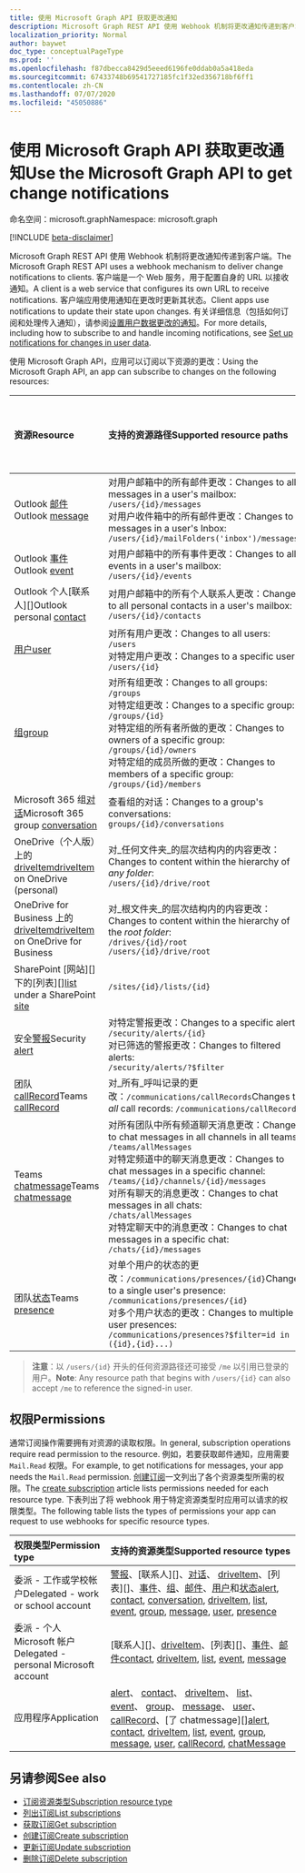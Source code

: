 ```yaml
---
title: 使用 Microsoft Graph API 获取更改通知
description: Microsoft Graph REST API 使用 Webhook 机制将更改通知传递到客户端。 客户端是一个 Web 服务，用于配置自身的 URL 以接收通知。 客户端应用使用通知在更改时更新其状态。 有关详细信息（包括如何订阅和处理传入通知），请参阅“设置用户数据更改的通知”。
localization_priority: Normal
author: baywet
doc_type: conceptualPageType
ms.prod: ''
ms.openlocfilehash: f87dbecca8429d5eeed6196fe0ddab0a5a418eda
ms.sourcegitcommit: 67433748b69541727185fc1f32ed356718bf6ff1
ms.contentlocale: zh-CN
ms.lasthandoff: 07/07/2020
ms.locfileid: "45050886"
---
```

# <a name="use-the-microsoft-graph-api-to-get-change-notifications"></a><span data-ttu-id="6fea5-106">使用 Microsoft Graph API 获取更改通知</span><span class="sxs-lookup"><span data-stu-id="6fea5-106">Use the Microsoft Graph API to get change notifications</span></span>

<span data-ttu-id="6fea5-107">命名空间：microsoft.graph</span><span class="sxs-lookup"><span data-stu-id="6fea5-107">Namespace: microsoft.graph</span></span>

[!INCLUDE [beta-disclaimer](../../includes/beta-disclaimer.md)]

<span data-ttu-id="6fea5-108">Microsoft Graph REST API 使用 Webhook 机制将更改通知传递到客户端。</span><span class="sxs-lookup"><span data-stu-id="6fea5-108">The Microsoft Graph REST API uses a webhook mechanism to deliver change notifications to clients.</span></span> <span data-ttu-id="6fea5-109">客户端是一个 Web 服务，用于配置自身的 URL 以接收通知。</span><span class="sxs-lookup"><span data-stu-id="6fea5-109">A client is a web service that configures its own URL to receive notifications.</span></span> <span data-ttu-id="6fea5-110">客户端应用使用通知在更改时更新其状态。</span><span class="sxs-lookup"><span data-stu-id="6fea5-110">Client apps use notifications to update their state upon changes.</span></span> <span data-ttu-id="6fea5-111">有关详细信息（包括如何订阅和处理传入通知），请参阅[设置用户数据更改的通知](/graph/webhooks)。</span><span class="sxs-lookup"><span data-stu-id="6fea5-111">For more details, including how to subscribe to and handle incoming notifications, see [Set up notifications for changes in user data](/graph/webhooks).</span></span>

<span data-ttu-id="6fea5-112">使用 Microsoft Graph API，应用可以订阅以下资源的更改：</span><span class="sxs-lookup"><span data-stu-id="6fea5-112">Using the Microsoft Graph API, an app can subscribe to changes on the following resources:</span></span>

| <span data-ttu-id="6fea5-113">**资源**</span><span class="sxs-lookup"><span data-stu-id="6fea5-113">**Resource**</span></span> | <span data-ttu-id="6fea5-114">**支持的资源路径**</span><span class="sxs-lookup"><span data-stu-id="6fea5-114">**Supported resource paths**</span></span> | <span data-ttu-id="6fea5-115">**可包含在通知中的资源数据**</span><span class="sxs-lookup"><span data-stu-id="6fea5-115">**Resource data can be included in notifications**</span></span>                  |
|:----------------|:------------|:-----------------------------------------|
| <span data-ttu-id="6fea5-116">Outlook [邮件][]</span><span class="sxs-lookup"><span data-stu-id="6fea5-116">Outlook [message][]</span></span> | <span data-ttu-id="6fea5-117">对用户邮箱中的所有邮件更改：</span><span class="sxs-lookup"><span data-stu-id="6fea5-117">Changes to all messages in a user's mailbox:</span></span> <br>`/users/{id}/messages`<br><span data-ttu-id="6fea5-118">对用户收件箱中的所有邮件更改：</span><span class="sxs-lookup"><span data-stu-id="6fea5-118">Changes to messages in a user's Inbox:</span></span><br>`/users/{id}/mailFolders('inbox')/messages` | <span data-ttu-id="6fea5-119">否</span><span class="sxs-lookup"><span data-stu-id="6fea5-119">No</span></span> |
| <span data-ttu-id="6fea5-120">Outlook [事件][]</span><span class="sxs-lookup"><span data-stu-id="6fea5-120">Outlook [event][]</span></span> | <span data-ttu-id="6fea5-121">对用户邮箱中的所有事件更改：</span><span class="sxs-lookup"><span data-stu-id="6fea5-121">Changes to all events in a user's mailbox:</span></span><br>`/users/{id}/events` | <span data-ttu-id="6fea5-122">否</span><span class="sxs-lookup"><span data-stu-id="6fea5-122">No</span></span> |
| <span data-ttu-id="6fea5-123">Outlook 个人[联系人][]</span><span class="sxs-lookup"><span data-stu-id="6fea5-123">Outlook personal [contact][]</span></span> | <span data-ttu-id="6fea5-124">对用户邮箱中的所有个人联系人更改：</span><span class="sxs-lookup"><span data-stu-id="6fea5-124">Changes to all personal contacts in a user's mailbox:</span></span><br>`/users/{id}/contacts` | <span data-ttu-id="6fea5-125">否</span><span class="sxs-lookup"><span data-stu-id="6fea5-125">No</span></span> |
| <span data-ttu-id="6fea5-126">[用户][]</span><span class="sxs-lookup"><span data-stu-id="6fea5-126">[user][]</span></span> | <span data-ttu-id="6fea5-127">对所有用户更改：</span><span class="sxs-lookup"><span data-stu-id="6fea5-127">Changes to all users:</span></span><br>`/users` <br><span data-ttu-id="6fea5-128">对特定用户更改：</span><span class="sxs-lookup"><span data-stu-id="6fea5-128">Changes to a specific user:</span></span><br>`/users/{id}`| <span data-ttu-id="6fea5-129">否</span><span class="sxs-lookup"><span data-stu-id="6fea5-129">No</span></span> |
| <span data-ttu-id="6fea5-130">[组][]</span><span class="sxs-lookup"><span data-stu-id="6fea5-130">[group][]</span></span> | <span data-ttu-id="6fea5-131">对所有组更改：</span><span class="sxs-lookup"><span data-stu-id="6fea5-131">Changes to all groups:</span></span><br>`/groups` <br><span data-ttu-id="6fea5-132">对特定组更改：</span><span class="sxs-lookup"><span data-stu-id="6fea5-132">Changes to a specific group:</span></span><br>`/groups/{id}`<br><span data-ttu-id="6fea5-133">对特定组的所有者所做的更改：</span><span class="sxs-lookup"><span data-stu-id="6fea5-133">Changes to owners of a specific group:</span></span><br>`/groups/{id}/owners`<br><span data-ttu-id="6fea5-134">对特定组的成员所做的更改：</span><span class="sxs-lookup"><span data-stu-id="6fea5-134">Changes to members of a specific group:</span></span><br>`/groups/{id}/members` | <span data-ttu-id="6fea5-135">否</span><span class="sxs-lookup"><span data-stu-id="6fea5-135">No</span></span> |
| <span data-ttu-id="6fea5-136">Microsoft 365 组[对话][]</span><span class="sxs-lookup"><span data-stu-id="6fea5-136">Microsoft 365 group [conversation][]</span></span> | <span data-ttu-id="6fea5-137">查看组的对话：</span><span class="sxs-lookup"><span data-stu-id="6fea5-137">Changes to a group's conversations:</span></span><br>`groups/{id}/conversations` | <span data-ttu-id="6fea5-138">否</span><span class="sxs-lookup"><span data-stu-id="6fea5-138">No</span></span> |
| <span data-ttu-id="6fea5-139">OneDrive（个人版）上的 [driveItem][]</span><span class="sxs-lookup"><span data-stu-id="6fea5-139">[driveItem][] on OneDrive (personal)</span></span> | <span data-ttu-id="6fea5-140">对_任何文件夹_的层次结构内的内容更改：</span><span class="sxs-lookup"><span data-stu-id="6fea5-140">Changes to content within the hierarchy of _any folder_:</span></span><br>`/users/{id}/drive/root` | <span data-ttu-id="6fea5-141">否</span><span class="sxs-lookup"><span data-stu-id="6fea5-141">No</span></span> |
| <span data-ttu-id="6fea5-142">OneDrive for Business 上的 [driveItem][]</span><span class="sxs-lookup"><span data-stu-id="6fea5-142">[driveItem][] on OneDrive for Business</span></span> | <span data-ttu-id="6fea5-143">对_根文件夹_的层次结构内的内容更改：</span><span class="sxs-lookup"><span data-stu-id="6fea5-143">Changes to content within the hierarchy of the _root folder_:</span></span><br>`/drives/{id}/root`<br> `/users/{id}/drive/root` | <span data-ttu-id="6fea5-144">否</span><span class="sxs-lookup"><span data-stu-id="6fea5-144">No</span></span> |
| <span data-ttu-id="6fea5-145">SharePoint [网站][]下的[列表][]</span><span class="sxs-lookup"><span data-stu-id="6fea5-145">[list][] under a SharePoint [site][]</span></span> | `/sites/{id}/lists/{id}` | <span data-ttu-id="6fea5-146">否</span><span class="sxs-lookup"><span data-stu-id="6fea5-146">No</span></span> |
| <span data-ttu-id="6fea5-147">安全[警报][]</span><span class="sxs-lookup"><span data-stu-id="6fea5-147">Security [alert][]</span></span> | <span data-ttu-id="6fea5-148">对特定警报更改：</span><span class="sxs-lookup"><span data-stu-id="6fea5-148">Changes to a specific alert:</span></span><br>`/security/alerts/{id}` <br><span data-ttu-id="6fea5-149">对已筛选的警报更改：</span><span class="sxs-lookup"><span data-stu-id="6fea5-149">Changes to filtered alerts:</span></span><br> `/security/alerts/?$filter`| <span data-ttu-id="6fea5-150">否</span><span class="sxs-lookup"><span data-stu-id="6fea5-150">No</span></span> |
| <span data-ttu-id="6fea5-151">团队[callRecord][]</span><span class="sxs-lookup"><span data-stu-id="6fea5-151">Teams [callRecord][]</span></span> | <span data-ttu-id="6fea5-152">对_所有_呼叫记录的更改：`/communications/callRecords`</span><span class="sxs-lookup"><span data-stu-id="6fea5-152">Changes to _all_ call records: `/communications/callRecords`</span></span> | <span data-ttu-id="6fea5-153">否</span><span class="sxs-lookup"><span data-stu-id="6fea5-153">No</span></span> |
| <span data-ttu-id="6fea5-154">Teams [chatmessage](/graph/api/resources/subscription?view=graph-rest-beta)</span><span class="sxs-lookup"><span data-stu-id="6fea5-154">Teams [chatmessage](/graph/api/resources/subscription?view=graph-rest-beta)</span></span> | <span data-ttu-id="6fea5-155">对所有团队中所有频道聊天消息更改：</span><span class="sxs-lookup"><span data-stu-id="6fea5-155">Changes to chat messages in all channels in all teams:</span></span><br>`/teams/allMessages` <br><span data-ttu-id="6fea5-156">对特定频道中的聊天消息更改：</span><span class="sxs-lookup"><span data-stu-id="6fea5-156">Changes to chat messages in a specific channel:</span></span><br>`/teams/{id}/channels/{id}/messages`<br><span data-ttu-id="6fea5-157">对所有聊天的消息更改：</span><span class="sxs-lookup"><span data-stu-id="6fea5-157">Changes to chat messages in all chats:</span></span><br>`/chats/allMessages` <br><span data-ttu-id="6fea5-158">对特定聊天中的消息更改：</span><span class="sxs-lookup"><span data-stu-id="6fea5-158">Changes to chat messages in a specific chat:</span></span><br>`/chats/{id}/messages` | <span data-ttu-id="6fea5-159">是</span><span class="sxs-lookup"><span data-stu-id="6fea5-159">Yes</span></span> |
| <span data-ttu-id="6fea5-160">团队[状态][]</span><span class="sxs-lookup"><span data-stu-id="6fea5-160">Teams [presence][]</span></span> | <span data-ttu-id="6fea5-161">对单个用户的状态的更改：`/communications/presences/{id}`</span><span class="sxs-lookup"><span data-stu-id="6fea5-161">Changes to a single user's presence: `/communications/presences/{id}`</span></span> <br> <span data-ttu-id="6fea5-162">对多个用户状态的更改：</span><span class="sxs-lookup"><span data-stu-id="6fea5-162">Changes to multiple user presences:</span></span><br> `/communications/presences?$filter=id in ({id},{id}...)` | <span data-ttu-id="6fea5-163">是</span><span class="sxs-lookup"><span data-stu-id="6fea5-163">Yes</span></span> |

> <span data-ttu-id="6fea5-164">**注意**：以 `/users/{id}` 开头的任何资源路径还可接受 `/me` 以引用已登录的用户。</span><span class="sxs-lookup"><span data-stu-id="6fea5-164">**Note**: Any resource path that begins with `/users/{id}` can also accept `/me` to reference the signed-in user.</span></span>

## <a name="permissions"></a><span data-ttu-id="6fea5-165">权限</span><span class="sxs-lookup"><span data-stu-id="6fea5-165">Permissions</span></span>

<span data-ttu-id="6fea5-166">通常订阅操作需要拥有对资源的读取权限。</span><span class="sxs-lookup"><span data-stu-id="6fea5-166">In general, subscription operations require read permission to the resource.</span></span> <span data-ttu-id="6fea5-167">例如，若要获取邮件通知，应用需要 `Mail.Read` 权限。</span><span class="sxs-lookup"><span data-stu-id="6fea5-167">For example, to get notifications for messages, your app needs the `Mail.Read` permission.</span></span> <span data-ttu-id="6fea5-168">[创建订阅](../api/subscription-post-subscriptions.md)一文列出了各个资源类型所需的权限。</span><span class="sxs-lookup"><span data-stu-id="6fea5-168">The [create subscription](../api/subscription-post-subscriptions.md) article lists permissions needed for each resource type.</span></span> <span data-ttu-id="6fea5-169">下表列出了将 webhook 用于特定资源类型时应用可以请求的权限类型。</span><span class="sxs-lookup"><span data-stu-id="6fea5-169">The following table lists the types of permissions your app can request to use webhooks for specific resource types.</span></span>

| <span data-ttu-id="6fea5-170">权限类型</span><span class="sxs-lookup"><span data-stu-id="6fea5-170">Permission type</span></span>                        | <span data-ttu-id="6fea5-171">支持的资源类型</span><span class="sxs-lookup"><span data-stu-id="6fea5-171">Supported resource types</span></span>                                                      |
| :------------------------------------- | :------------------------------------------------------------------------------------ |
| <span data-ttu-id="6fea5-172">委派 - 工作或学校帐户</span><span class="sxs-lookup"><span data-stu-id="6fea5-172">Delegated - work or school account</span></span>     | <span data-ttu-id="6fea5-173">[警报][]、[联系人][]、[对话][]、 [driveItem][]、[列表][]、[事件][]、[组][]、[邮件][]、[用户][]和[状态][]</span><span class="sxs-lookup"><span data-stu-id="6fea5-173">[alert][], [contact][], [conversation][], [driveItem][], [list][], [event][], [group][], [message][], [user][], [presence][]</span></span>|
| <span data-ttu-id="6fea5-174">委派 - 个人 Microsoft 帐户</span><span class="sxs-lookup"><span data-stu-id="6fea5-174">Delegated - personal Microsoft account</span></span> | <span data-ttu-id="6fea5-175">[联系人][]、[driveItem][]、[列表][]、[事件][]、[邮件][]</span><span class="sxs-lookup"><span data-stu-id="6fea5-175">[contact][], [driveItem][], [list][], [event][], [message][]</span></span>                                        |
| <span data-ttu-id="6fea5-176">应用程序</span><span class="sxs-lookup"><span data-stu-id="6fea5-176">Application</span></span>                            | <span data-ttu-id="6fea5-177">[alert][]、 [contact][]、 [driveItem][]、 [list][]、 [event][]、 [group][]、 [message][]、 [user][]、 [callRecord][]、[了 chatmessage][]</span><span class="sxs-lookup"><span data-stu-id="6fea5-177">[alert][], [contact][], [driveItem][], [list][], [event][], [group][], [message][], [user][], [callRecord][], [chatMessage][]</span></span>|

## <a name="see-also"></a><span data-ttu-id="6fea5-178">另请参阅</span><span class="sxs-lookup"><span data-stu-id="6fea5-178">See also</span></span>

- [<span data-ttu-id="6fea5-179">订阅资源类型</span><span class="sxs-lookup"><span data-stu-id="6fea5-179">Subscription resource type</span></span>](subscription.md)
- [<span data-ttu-id="6fea5-180">列出订阅</span><span class="sxs-lookup"><span data-stu-id="6fea5-180">List subscriptions</span></span>](../api/subscription-list.md)
- [<span data-ttu-id="6fea5-181">获取订阅</span><span class="sxs-lookup"><span data-stu-id="6fea5-181">Get subscription</span></span>](../api/subscription-get.md)
- [<span data-ttu-id="6fea5-182">创建订阅</span><span class="sxs-lookup"><span data-stu-id="6fea5-182">Create subscription</span></span>](../api/subscription-post-subscriptions.md)
- [<span data-ttu-id="6fea5-183">更新订阅</span><span class="sxs-lookup"><span data-stu-id="6fea5-183">Update subscription</span></span>](../api/subscription-update.md)
- [<span data-ttu-id="6fea5-184">删除订阅</span><span class="sxs-lookup"><span data-stu-id="6fea5-184">Delete subscription</span></span>](../api/subscription-delete.md)

[chatMessage]: ./chatmessage.md
[contact]: ./contact.md
[对话]: ./conversation.md
[conversation]: ./conversation.md
[driveItem]: ./driveitem.md
[list]: ./list.md
[site]: ./site.md
[事件]: ./event.md
[event]: ./event.md
[组]: ./group.md
[group]: ./group.md
[邮件]: ./message.md
[message]: ./message.md
[用户]: ./user.md
[user]: ./user.md
[callRecord]: ./callrecords-callrecord.md
[警报]: ./alert.md
[alert]: ./alert.md
[状态]: ./presence.md
[presence]: ./presence.md
